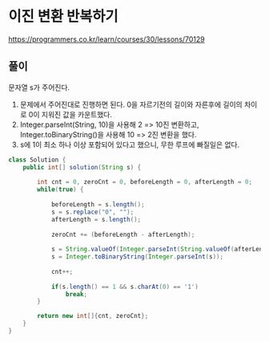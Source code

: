 # 이진 변환 반복하기

https://programmers.co.kr/learn/courses/30/lessons/70129

## 풀이

문자열 s가 주어진다.

1. 문제에서 주어진대로 진행하면 된다. 0을 자르기전의 길이와 자른후에 길이의 차이로 0이 지워진 값을 카운트했다.
2. Integer.parseInt(String, 10)을 사용해 2 => 10진 변환하고, Integer.toBinaryString()을 사용해 10 => 2진 변환을 했다.
3. s에 1이 최소 하나 이상 포함되어 있다고 했으니, 무한 루프에 빠질일은 없다.

```java
class Solution {
    public int[] solution(String s) {
        
        int cnt = 0, zeroCnt = 0, beforeLength = 0, afterLength = 0;
        while(true) {
        	
        	beforeLength = s.length();
        	s = s.replace("0", "");
        	afterLength = s.length();
        	
        	zeroCnt += (beforeLength - afterLength);
        	
        	s = String.valueOf(Integer.parseInt(String.valueOf(afterLength), 10));
        	s = Integer.toBinaryString(Integer.parseInt(s));
        	
        	cnt++;
        	
        	if(s.length() == 1 && s.charAt(0) == '1')
        		break;
        }

        return new int[]{cnt, zeroCnt};
    }
}
```
